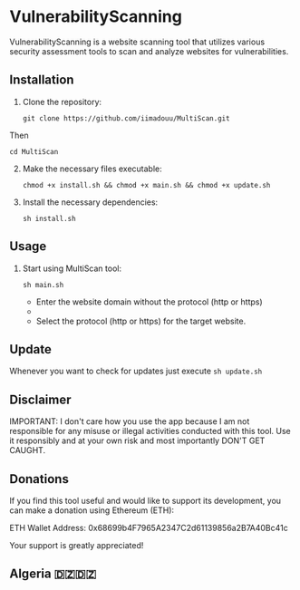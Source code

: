 # VulnerabilityScanning 

VulnerabilityScanning is a website scanning tool that utilizes various security assessment tools to scan and analyze websites for vulnerabilities.

## Installation

1. Clone the repository:

   ```
   git clone https://github.com/iimadouu/MultiScan.git
   ```
Then
   ```
   cd MultiScan
   ```
  
2. Make the necessary files executable:
   ```
   chmod +x install.sh && chmod +x main.sh && chmod +x update.sh
   ```
3. Install the necessary dependencies:
   ```
   sh install.sh
   ```

## Usage

1. Start using MultiScan tool:
   ```
   sh main.sh
   ```

   * Enter the website domain without the protocol (http or https)
   * 
   * Select the protocol (http or https) for the target website.


## Update

  Whenever you want to check for updates just execute ```sh update.sh```


## Disclaimer

  IMPORTANT: I don't care how you use the app because I am not responsible for any misuse or
  illegal activities conducted with this tool. Use it responsibly and at your own risk and
  most importantly DON'T GET CAUGHT.


## Donations

If you find this tool useful and would like to support its development, you can make a donation using Ethereum (ETH):

ETH Wallet Address: 0x68699b4F7965A2347C2d61139856a2B7A40Bc41c

Your support is greatly appreciated!

## Algeria 🇩🇿🇩🇿

